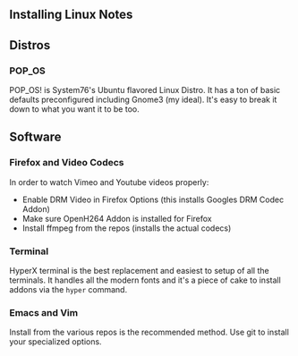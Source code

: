 Installing Linux Notes
----------------------

## Distros

### POP\_OS
POP\_OS! is System76's Ubuntu flavored Linux Distro. It has a ton of basic defaults preconfigured 
including Gnome3 (my ideal). It's easy to break it down to what you want it to be too. 

## Software

### Firefox and Video Codecs
In order to watch Vimeo and Youtube videos properly:

  * Enable DRM Video in Firefox Options (this installs Googles DRM Codec Addon)
  * Make sure OpenH264 Addon is installed for Firefox
  * Install ffmpeg from the repos (installs the actual codecs)

### Terminal
HyperX terminal is the best replacement and easiest to setup of all the terminals. 
It handles all the modern fonts and it's a piece of cake to install addons via the `hyper` command.

### Emacs and Vim
Install from the various repos is the recommended method. Use git to install your specialized 
options. 
